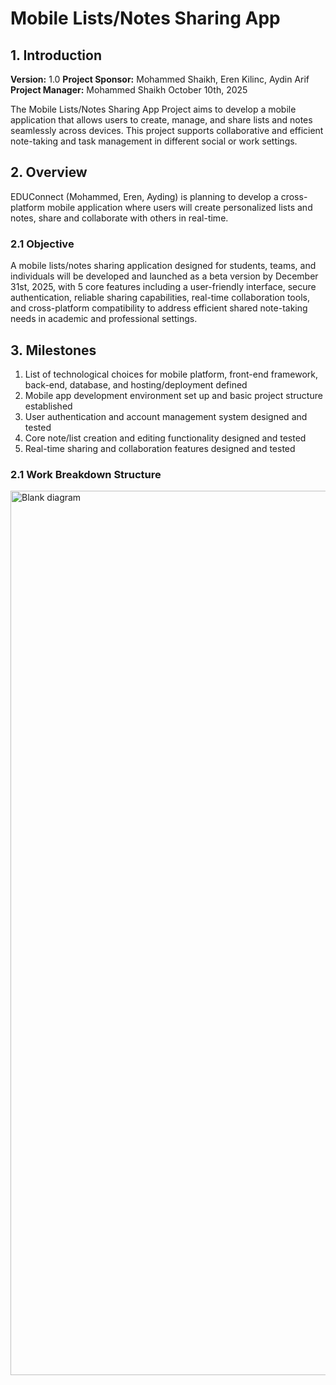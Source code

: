 # Mobile Lists/Notes Sharing App

## 1. Introduction

**Version:** 1.0
**Project Sponsor:** Mohammed Shaikh, Eren Kilinc, Aydin Arif
**Project Manager:** Mohammed Shaikh
October 10th, 2025

The Mobile Lists/Notes Sharing App Project aims to develop a mobile application that allows users to create, manage, and share lists and notes seamlessly across devices. This project supports collaborative and efficient note-taking and task management in different social or work settings. 

## 2. Overview
EDUConnect (Mohammed, Eren, Ayding) is planning to develop a cross-platform mobile application where users will create personalized lists and notes, share and collaborate with others in real-time. 

### 2.1 Objective
A mobile lists/notes sharing application designed for students, teams, and individuals will be developed and launched as a beta version by December 31st, 2025, with 5 core features including a user-friendly interface, secure authentication, reliable sharing capabilities, real-time collaboration tools, and cross-platform compatibility to address efficient shared note-taking needs in academic and professional settings.

## 3. Milestones 
1. List of technological choices for mobile platform, front-end framework, back-end, database, and hosting/deployment defined 
2. Mobile app development environment set up and basic project structure established
3. User authentication and account management system designed and tested
4. Core note/list creation and editing functionality designed and tested
5. Real-time sharing and collaboration features designed and tested

### 2.1 Work Breakdown Structure
<img width="2529" height="1415" alt="Blank diagram" src="https://github.com/user-attachments/assets/ff5ba7fd-8f4d-4033-b629-f80411aa3cb3" />
